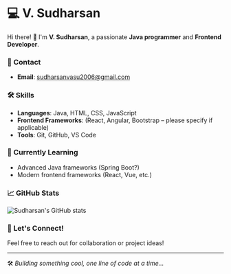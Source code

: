 # 💻 V. Sudharsan

Hi there! 👋 I'm **V. Sudharsan**, a passionate **Java programmer** and **Frontend Developer**.

### 📧 Contact
- **Email**: sudharsanvasu2006@gmail.com

### 🛠️ Skills
- **Languages**: Java, HTML, CSS, JavaScript
- **Frontend Frameworks**: (React, Angular, Bootstrap – please specify if applicable)
- **Tools**: Git, GitHub, VS Code

### 🌱 Currently Learning
- Advanced Java frameworks (Spring Boot?)
- Modern frontend frameworks (React, Vue, etc.)

### 📈 GitHub Stats
![Sudharsan's GitHub stats](https://github-readme-stats.vercel.app/api?username=sudharsanvasu2006&show_icons=true&theme=radical)

### 🔗 Let's Connect!
Feel free to reach out for collaboration or project ideas!

---

🛠️ _Building something cool, one line of code at a time..._
